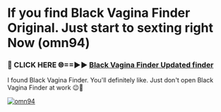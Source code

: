 # If you find Black Vagina Finder Original. Just start to sexting right Now (omn94)

<h3>🔴 CLICK HERE 🌐==►► <a href="https://tinyurl.com/mtbk5fxa" rel="nofollow">Black Vagina Finder Updated finder</a></h3>

I found Black Vagina Finder. You'll definitely like. Just don't open Black Vagina Finder at work 😉💬

[![omn94](https://i.imgur.com/Q8WKrnY.jpeg)](https://tinyurl.com/mtbk5fxa)

